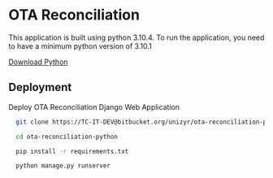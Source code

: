 
# OTA Reconciliation

This application is built using python 3.10.4. To run the application, you need to have a minimum python version of 3.10.1

[Download Python](https://www.python.org/downloads/release/python-3104/)
## Deployment

Deploy OTA Reconciliation Django Web Application

```bash
  git clone https://TC-IT-DEV@bitbucket.org/unizyr/ota-reconciliation-python.git
```
```bash  
  cd ota-reconciliation-python
```
```bash
  pip install -r requirements.txt
```
```bash
  python manage.py runserver
```
    